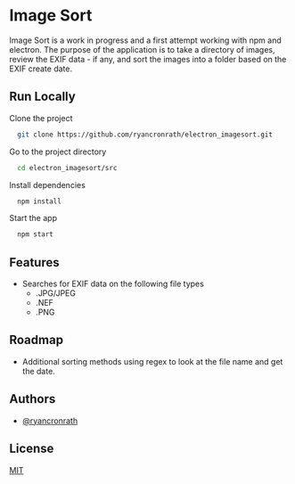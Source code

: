 # Image Sort

Image Sort is a work in progress and a first attempt working with npm and electron.  The purpose of the application is to take a directory of images, review the EXIF data - if any, and sort the images into a folder based on the EXIF create date.

## Run Locally

Clone the project

```bash
  git clone https://github.com/ryancronrath/electron_imagesort.git
```

Go to the project directory

```bash
  cd electron_imagesort/src
```

Install dependencies

```bash
  npm install
```

Start the app

```bash
  npm start
```


## Features

- Searches for EXIF data on the following file types
    - .JPG/JPEG
    - .NEF
    - .PNG


## Roadmap

- Additional sorting methods using regex to look at the file name and get the date.



## Authors

- [@ryancronrath](https://github.com/ryancronrath)


## License

[MIT](https://choosealicense.com/licenses/mit/)

